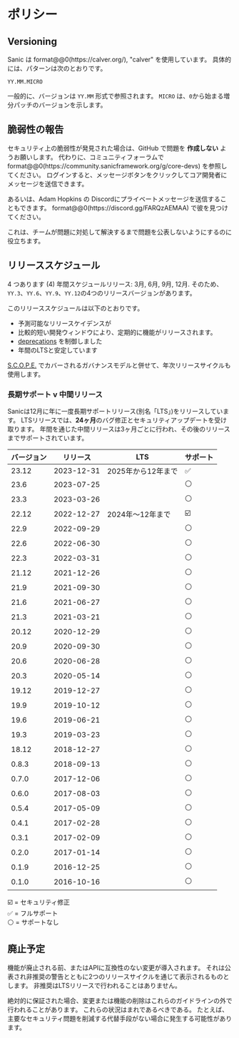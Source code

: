 # ポリシー

## Versioning

Sanic は format@@0(https\://calver.org/), "calver" を使用しています。 具体的には、パターンは次のとおりです。

```
YY.MM.MICRO
```

一般的に、バージョンは `YY.MM` 形式で参照されます。 `MICRO` は、`0`から始まる増分パッチのバージョンを示します。

## 脆弱性の報告

セキュリティ上の脆弱性が発見された場合は、GitHub で問題を **作成しない** ようお願いします。 代わりに、コミュニティフォーラムで format@@0(https\://community.sanicframework.org/g/core-devs) を参照してください。 ログインすると、メッセージボタンをクリックしてコア開発者にメッセージを送信できます。

あるいは、Adam Hopkins の Discordにプライベートメッセージを送信することもできます。 format@@0(https\://discord.gg/FARQzAEMAA) で彼を見つけてください。

これは、チームが問題に対処して解決するまで問題を公表しないようにするのに役立ちます。

## リリーススケジュール

4 つあります (4) 年間スケジュールリリース: 3月, 6月, 9月, 12月. そのため、`YY.3`、`YY.6`、`YY.9`、`YY.12`の4つのリリースバージョンがあります。

このリリーススケジュールは以下のとおりです。

- 予測可能なリリースケイデンスが
- 比較的短い開発ウィンドウにより、定期的に機能がリリースされます。
- [deprecations](#deprecation) を制御しました
- 年間のLTSと安定しています

[S.C.O.P.E.](./scope.md) でカバーされるガバナンスモデルと併せて、年次リリースサイクルも使用します。

### 長期サポート v 中間リリース

Sanicは12月に年に一度長期サポートリリース(別名「LTS」)をリリースしています。 LTSリリースでは、**24ヶ月**のバグ修正とセキュリティアップデートを受け取ります。 年間を通じた中間リリースは3ヶ月ごとに行われ、その後のリリースまでサポートされています。

| バージョン | リリース       | LTS          | サポート |
| ----- | ---------- | ------------ | ---- |
| 23.12 | 2023-12-31 | 2025年から12年まで | ✅    |
| 23.6  | 2023-07-25 |              | ⚪    |
| 23.3  | 2023-03-26 |              | ⚪    |
| 22.12 | 2022-12-27 | 2024年～12年まで  | ☑️   |
| 22.9  | 2022-09-29 |              | ⚪    |
| 22.6  | 2022-06-30 |              | ⚪    |
| 22.3  | 2022-03-31 |              | ⚪    |
| 21.12 | 2021-12-26 |              | ⚪    |
| 21.9  | 2021-09-30 |              | ⚪    |
| 21.6  | 2021-06-27 |              | ⚪    |
| 21.3  | 2021-03-21 |              | ⚪    |
| 20.12 | 2020-12-29 |              | ⚪    |
| 20.9  | 2020-09-30 |              | ⚪    |
| 20.6  | 2020-06-28 |              | ⚪    |
| 20.3  | 2020-05-14 |              | ⚪    |
| 19.12 | 2019-12-27 |              | ⚪    |
| 19.9  | 2019-10-12 |              | ⚪    |
| 19.6  | 2019-06-21 |              | ⚪    |
| 19.3  | 2019-03-23 |              | ⚪    |
| 18.12 | 2018-12-27 |              | ⚪    |
| 0.8.3 | 2018-09-13 |              | ⚪    |
| 0.7.0 | 2017-12-06 |              | ⚪    |
| 0.6.0 | 2017-08-03 |              | ⚪    |
| 0.5.4 | 2017-05-09 |              | ⚪    |
| 0.4.1 | 2017-02-28 |              | ⚪    |
| 0.3.1 | 2017-02-09 |              | ⚪    |
| 0.2.0 | 2017-01-14 |              | ⚪    |
| 0.1.9 | 2016-12-25 |              | ⚪    |
| 0.1.0 | 2016-10-16 |              | ⚪    |

☑️ = セキュリティ修正\
✅ = フルサポート\
⚪ = サポートなし

## 廃止予定

機能が廃止される前、またはAPIに互換性のない変更が導入されます。 それは公表され非推奨の警告とともに2つのリリースサイクルを通じて表示されるものとします。 非推奨はLTSリリースで行われることはありません。

絶対的に保証された場合、変更または機能の削除はこれらのガイドラインの外で行われることがあります。 これらの状況はまれであるべきである。 たとえば、主要なセキュリティ問題を削減する代替手段がない場合に発生する可能性があります。

